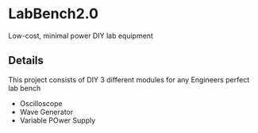 # LabBench2.0
Low-cost, minimal power DIY lab equipment

## Details
This project consists of DIY 3 different modules for any Engineers perfect lab bench

* Oscilloscope 
* Wave Generator
* Variable POwer Supply
